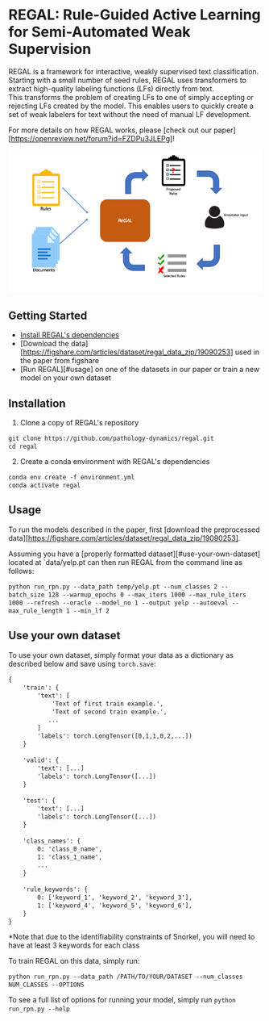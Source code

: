 # REGAL: Rule-Guided Active Learning for Semi-Automated Weak Supervision

REGAL is a framework for interactive, weakly supervised text classification. 
Starting with a small number of seed rules, REGAL uses transformers to extract 
high-quality labeling functions (LFs) directly from text.  
This transforms the problem of creating LFs to one of simply accepting or 
rejecting LFs created by the model.  This enables users to quickly create a
set of weak labelers for text without the need of manual LF development.  

For more details on how REGAL works, please [check out our paper][https://openreview.net/forum?id=FZDPu3JLEPg]!

<div>
  <img src="regal_diagram.png" width="800">
</div>


## Getting Started
* [Install REGAL's dependencies](#installation) 
* [Download the data][https://figshare.com/articles/dataset/regal_data_zip/19090253] used in the paper from figshare
* [Run REGAL][#usage] on one of the datasets in our paper or train a new model on your own dataset

## Installation


1. Clone a copy of REGAL's repository

```
git clone https://github.com/pathology-dynamics/regal.git
cd regal
```

2. Create a conda environment with REGAL's dependencies
```
conda env create -f environment.yml
conda activate regal
```

## Usage
To run the models described in the paper, first [download the preprocessed data][https://figshare.com/articles/dataset/regal_data_zip/19090253].

Assuming you have a [properly formatted dataset][#use-your-own-dataset] located at `data/yelp.pt can then run REGAL from the command line as follows:
```
python run_rpn.py --data_path temp/yelp.pt --num_classes 2 --batch_size 128 --warmup_epochs 0 --max_iters 1000 --max_rule_iters 1000 --refresh --oracle --model_no 1 --output yelp --autoeval --max_rule_length 1 --min_lf 2 
```

## Use your own dataset
To use your own dataset, simply format your data as a dictionary as described below and save using `torch.save`:
```
{
    'train': {
        'text': [
            'Text of first train example.',
            'Text of second train example.',
           ...
        ]
        'labels': torch.LongTensor([0,1,1,0,2,...])
    }

    'valid': {
        'text': [...]
        'labels': torch.LongTensor([...])
    }

    'test': {
        'text': [...]
        'labels': torch.LongTensor([...])
    }

    'class_names': {
        0: 'class_0_name',
        1: 'class_1_name',
        ...
    }

    'rule_keywords': {
        0: ['keyword_1', 'keyword_2', 'keyword_3'],
        1: ['keyword_4', 'keyword_5', 'keyword_6'],
    }
}
```
*Note that due to the identifiability constraints of Snorkel, you will need to have at least 3 keywords for each class

To train REGAL on this data, simply run:
```
python run_rpn.py --data_path /PATH/TO/YOUR/DATASET --num_classes NUM_CLASSES --OPTIONS
```

To see a full list of options for running your model, simply run `python run_rpn.py --help`


<!-- ## Citation -->